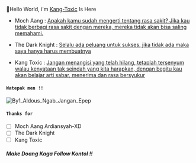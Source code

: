 👋Hello World, i'm [Kang-Toxic]() Is Here

- Moch Aang : [Apakah kamu sudah mengerti tentang rasa sakit? Jika kau tidak berbagi rasa sakit dengan mereka, mereka tidak akan bisa saling memahami.]()

- The Dark Knight : [Selalu ada peluang untuk sukses, jika tidak ada maka saya hanya harus membuatnya]()

- Kang Toxic : [Jangan menangisi yang telah hilang, tetaplah tersenyum walau kenyataan tak seindah yang kita harapkan, dengan begitu kau akan belajar arti sabar, menerima dan rasa bersyukur]()

#### `Watepak men !!`
![By1_Aldous_Ngab_Jangan_Epep](https://user-images.githubusercontent.com/98243315/150661513-5b678fc7-2915-478f-bbc7-10d6d5dd5521.jpg)
#### `Thanks for`
- [ ] Moch Aang Ardiansyah-XD
- [ ] The Dark Knight
- [ ] Kang Toxic

#### _Make Doang Kaga Follow Kontol !!_

<!---
Kang-Toxic/Kang-Toxic is a ✨ special ✨ repository because its `README.md` (this file) appears on your GitHub profile.
You can click the Preview link to take a look at your changes.
--->
